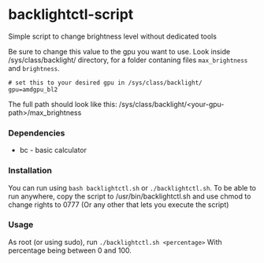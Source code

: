 # backlightctl-script
Simple script to change brightness level without dedicated tools

Be sure to change this value to the gpu you want to use.
Look inside /sys/class/backlight/ directory, for a folder contaning 
files `max_brightness` and `brightness`.

```
# set this to your desired gpu in /sys/class/backlight/
gpu=amdgpu_bl2
```
The full path should look like this:
/sys/class/backlight/\<your-gpu-path\>/max_brightness

### Dependencies
* bc - basic calculator

### Installation
You can run using `bash backlightctl.sh` or `./backlightctl.sh`.
To be able to run anywhere, copy the script to /usr/bin/backlightctl.sh and use 
chmod to change rights to 0777 (Or any other that lets you execute the script)

### Usage
As root (or using sudo), run
`./backlightctl.sh <percentage>`
With percentage being between 0 and 100.

